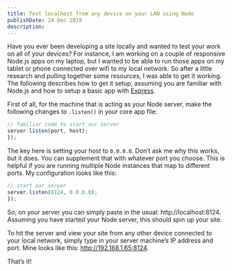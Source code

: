 ```yaml
---
title: Test localhost from any device on your LAN using Node
publishDate: 24 Dec 2019
description: 
---
```


Have you ever been developing a site locally and wanted to test your work on all of your devices? For instance, I am working on a couple of responsive Node.js apps on my laptop, but I wanted to be able to run those apps on my tablet or phone connected over wifi to my local network. So after a little research and pulling together some resources, I was able to get it working. The following describes how to get it setup, assuming you are familiar with Node.js and how to setup a basic app with [Express](https://expressjs.com).

First of all, for the machine that is acting as your Node server, make the following changes to `.listen()` in your core app file:

```js
// familiar code to start our server
server.listen(port, host);
});
```

The key here is setting your host to `0.0.0.0`. Don’t ask me why this works, but it does. You can supplement that with whatever port you choose. This is helpful if you are running multiple Node instances that map to different ports. My configuration looks like this:

```js
// start our server
server.listen(8124, 0.0.0.0);
});
```

So, on your server you can simply paste in the usual: http://localhost:8124. Assuming you have started your Node server, this should spin up your site.

To hit the server and view your site from any other device connected to your local network, simply type in your server machine’s IP address and port. Mine looks like this: http://192.168.1.65:8124.

That’s it!
